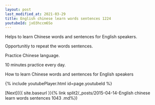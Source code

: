 ```yaml
---
layout: post
last_modified_at: 2021-03-29
title: English chinese learn words sentences 1224 
youtubeId: jxO3hccm6So
---
```

 
 
Helps to learn Chinese words and sentences for English speakers.

Opportunitiy to repeat the words sentences. 

Practice Chinese language. 
 
10 minutes practice every day. 
 
How to learn Chinese words and sentences for English speakers 
 
{% include youtubePlayer.html id=page.youtubeId %}
 
 
[Next]({{ site.baseurl }}{% link  split2/_posts/2015-04-14-English chinese learn words sentences 1043 .md%})
 
